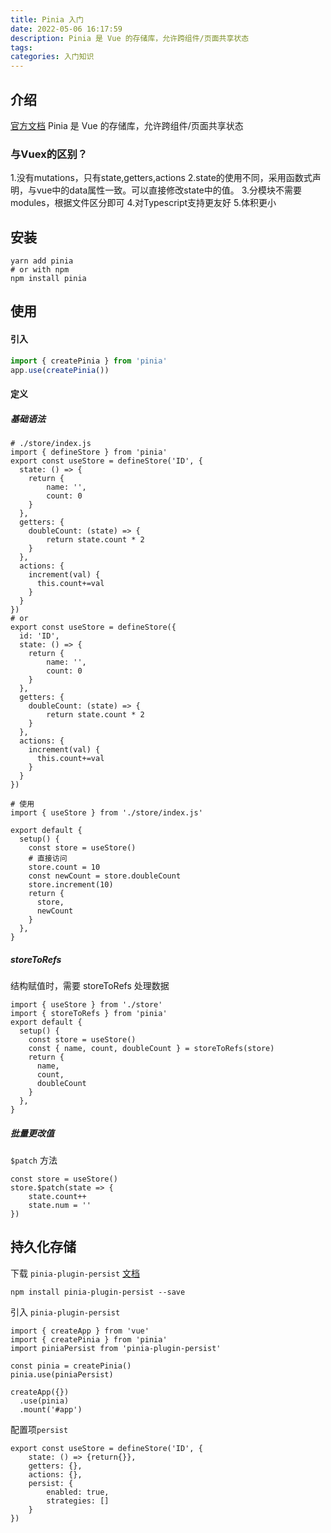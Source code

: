 ```yaml
---
title: Pinia 入门
date: 2022-05-06 16:17:59
description: Pinia 是 Vue 的存储库，允许跨组件/页面共享状态
tags:
categories: 入门知识
---
```

## 介绍

[官方文档](https://pinia.vuejs.org/)
Pinia 是 Vue 的存储库，允许跨组件/页面共享状态

### 与Vuex的区别？

1.没有mutations，只有state,getters,actions
2.state的使用不同，采用函数式声明，与vue中的data属性一致。可以直接修改state中的值。
3.分模块不需要modules，根据文件区分即可
4.对Typescript支持更友好
5.体积更小

## 安装

```安装
yarn add pinia
# or with npm
npm install pinia
```

## 使用

#### 引入

```js
import { createPinia } from 'pinia'
app.use(createPinia())
```

#### 定义

##### 基础语法

```定义
# ./store/index.js
import { defineStore } from 'pinia'
export const useStore = defineStore('ID', {
  state: () => {
    return {
        name: '',
        count: 0
    }
  },
  getters: {
    doubleCount: (state) => { 
        return state.count * 2
    }
  },
  actions: {
    increment(val) {
      this.count+=val
    }
  }
})
# or
export const useStore = defineStore({
  id: 'ID',
  state: () => {
    return {
        name: '',
        count: 0
    }
  },
  getters: {
    doubleCount: (state) => { 
        return state.count * 2
    }
  },
  actions: {
    increment(val) {
      this.count+=val
    }
  }
})
```

```使用
# 使用
import { useStore } from './store/index.js'

export default {
  setup() {
    const store = useStore()
    # 直接访问
    store.count = 10
    const newCount = store.doubleCount
    store.increment(10)
    return {
      store,
      newCount
    }
  },
}
```

##### storeToRefs

结构赋值时，需要 storeToRefs 处理数据
```
import { useStore } from './store'
import { storeToRefs } from 'pinia'
export default {
  setup() {
    const store = useStore()
    const { name, count, doubleCount } = storeToRefs(store)
    return {
      name,
      count,
      doubleCount
    }
  },
}
```

##### 批量更改值

`$patch` 方法

```批量更改值
const store = useStore()
store.$patch(state => {
    state.count++
    state.num = ''
})
```

## 持久化存储

下载 `pinia-plugin-persist`
[文档](https://seb-l.github.io/pinia-plugin-persist/)

```插件
npm install pinia-plugin-persist --save
```

引入 `pinia-plugin-persist`
```
import { createApp } from 'vue'
import { createPinia } from 'pinia'
import piniaPersist from 'pinia-plugin-persist'

const pinia = createPinia()
pinia.use(piniaPersist)

createApp({})
  .use(pinia)
  .mount('#app')
```

配置项`persist`

```配置
export const useStore = defineStore('ID', {
    state: () => {return{}},
    getters: {},
    actions: {},
    persist: {
        enabled: true,
        strategies: []
    }
})
```
